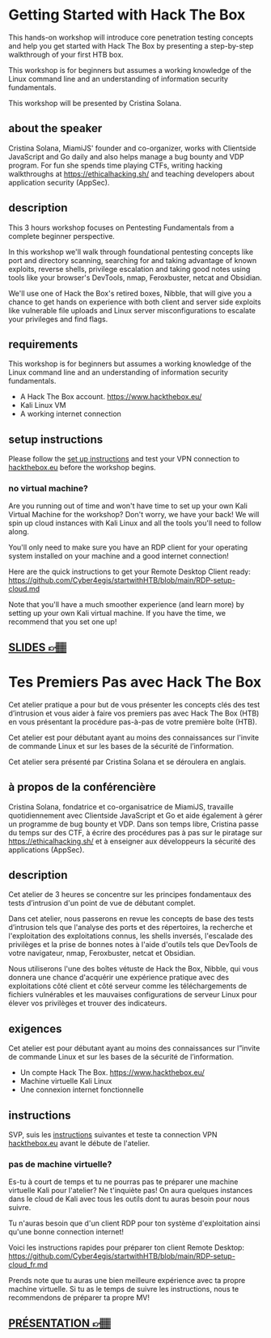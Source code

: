 # Getting Started with Hack The Box 
This hands-on workshop will introduce core penetration testing concepts and help you get started with Hack The Box by presenting a step-by-step walkthrough of your first HTB box.

This workshop is for beginners but assumes a working knowledge of the Linux command line and an understanding of information security fundamentals.

This workshop will be presented by Cristina Solana.

## about the speaker

Cristina Solana, MiamiJS' founder and co-organizer, works with Clientside JavaScript and Go daily and also helps manage a bug bounty and VDP program. For fun she spends time playing CTFs, writing hacking walkthroughs at https://ethicalhacking.sh/ and teaching developers about application security (AppSec).

## description

This 3 hours workshop focuses on Pentesting Fundamentals from a complete beginner perspective. 

In this workshop we'll walk through foundational pentesting concepts like port and directory scanning, searching for and taking advantage of known exploits, reverse shells, privilege escalation and taking good notes using tools like your browser's DevTools, nmap, Feroxbuster, netcat and Obsidian.

We'll use one of Hack the Box's retired boxes, Nibble, that will give you a chance to get hands on experience with both client and server side exploits like vulnerable file uploads and Linux server misconfigurations to escalate your privileges and find flags.

## requirements

This workshop is for beginners but assumes a working knowledge of the Linux command line and an understanding of information security fundamentals.

* A Hack The Box account. https://www.hackthebox.eu/
* Kali Linux VM
* A working internet connection

## setup instructions

Please follow the [set up instructions](00-set-up.md) and test your VPN connection to [hackthebox.eu](https://www.hackthebox.eu/) before the workshop begins.

### no virtual machine?

Are you running out of time and won't have time to set up your own Kali Virtual Machine for the workshop? Don't worry, we have your back! We will spin up cloud instances with Kali Linux and all the tools you'll need to follow along. 

You'll only need to make sure you have an RDP client for your operating system installed on your machine and a good internet connection!

Here are the quick instructions to get your Remote Desktop Client ready: https://github.com/Cyber4egis/startwithHTB/blob/main/RDP-setup-cloud.md

Note that you'll have a much smoother experience (and learn more) by setting up your own Kali virtual machine. If you have the time, we recommend that you set one up!

## [SLIDES 👉🏽](\slides\01-slide.md)

# Tes Premiers Pas avec Hack The Box
Cet atelier pratique a pour but de vous présenter les concepts clés des test d’intrusion et vous aider à faire vos premiers pas avec Hack The Box (HTB) en vous présentant la procédure pas-à-pas de votre première boîte (HTB). 

Cet atelier est pour débutant ayant au moins des connaissances sur l'invite de commande Linux et sur les bases de la sécurité de l’information. 

Cet atelier sera présenté par Cristina Solana et se déroulera en anglais.

## à propos de la conférencière

Cristina Solana, fondatrice et co-organisatrice de MiamiJS, travaille quotidiennement avec Clientside JavaScript et Go et aide également à gérer un programme de bug bounty et VDP. Dans son temps libre, Cristina passe du temps  sur des CTF, à écrire des procédures pas à pas sur le piratage sur https://ethicalhacking.sh/ et à enseigner aux développeurs la sécurité des applications (AppSec).

## description 

Cet atelier de 3 heures se concentre sur les principes fondamentaux des tests d’intrusion d'un point de vue de débutant complet.

Dans cet atelier, nous passerons en revue les concepts de base des tests d’intrusion tels que l'analyse des ports et des répertoires, la recherche et l'exploitation des exploitations connus, les shells inversés, l'escalade des privilèges et la prise de bonnes notes à l'aide d'outils tels que DevTools de votre navigateur, nmap, Feroxbuster, netcat et Obsidian.

Nous utiliserons l'une des boîtes vétuste de Hack the Box, Nibble, qui vous donnera une chance d'acquérir une expérience pratique avec des exploitations côté client et côté serveur comme les téléchargements de fichiers vulnérables et les mauvaises configurations de serveur Linux pour élever vos privilèges et trouver des indicateurs.

## exigences

Cet atelier est pour débutant ayant au moins des connaissances sur l”invite de commande Linux et sur les bases de la sécurité de l’information.

* Un compte Hack The Box. https://www.hackthebox.eu/
* Machine virtuelle Kali Linux
* Une connexion internet fonctionnelle

## instructions

SVP, suis les [instructions](00-set-up_fr.md) suivantes et teste ta connection VPN [hackthebox.eu](https://www.hackthebox.eu/) avant le débute de l'atelier.

### pas de machine virtuelle?

Es-tu à court de temps et tu ne pourras pas te préparer une machine virtuelle Kali pour l'atelier? Ne t'inquiète pas! On aura quelques instances dans le cloud de Kali avec tous les outils dont tu auras besoin pour nous suivre. 

Tu n'auras besoin que d'un client RDP pour ton système d'exploitation ainsi qu'une bonne connection internet!

Voici les instructions rapides pour préparer ton client Remote Desktop: https://github.com/Cyber4egis/startwithHTB/blob/main/RDP-setup-cloud_fr.md

Prends note que tu auras une bien meilleure expérience avec ta propre machine virtuelle. Si tu as le temps de suivre les instructions, nous te recommendons de préparer ta propre MV!

## [PRÉSENTATION 👉🏽](/slides/01-slide.md)
